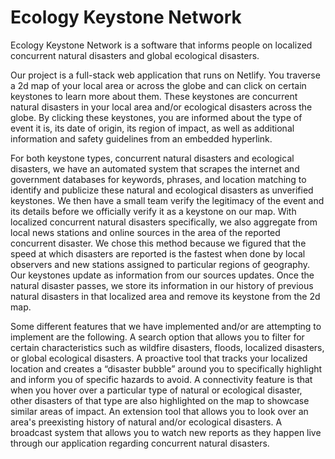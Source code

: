 # Ecology Keystone Network 
Ecology Keystone Network is a software that informs people on localized concurrent natural disasters and global ecological disasters. 

Our project is a full-stack web application that runs on Netlify. You traverse a 2d map of your local area or across the globe and can click on certain keystones to learn more about them. These keystones are concurrent natural disasters in your local area and/or ecological disasters across the globe. By clicking these keystones, you are informed about the type of event it is, its date of origin, its region of impact, as well as additional information and safety guidelines from an embedded hyperlink.

For both keystone types, concurrent natural disasters and ecological disasters, we have an automated system that scrapes the internet and government databases for keywords, phrases, and location matching to identify and publicize these natural and ecological disasters as unverified keystones. We then have a small team verify the legitimacy of the event and its details before we officially verify it as a keystone on our map. With localized concurrent natural disasters specifically, we also aggregate from local news stations and online sources in the area of the reported concurrent disaster. We chose this method because we figured that the speed at which disasters are reported is the fastest when done by local observers and new stations assigned to particular regions of geography. Our keystones update as information from our sources updates. Once the natural disaster passes, we store its information in our history of previous natural disasters in that localized area and remove its keystone from the 2d map.

Some different features that we have implemented and/or are attempting to implement are the following. A search option that allows you to filter for certain characteristics such as wildfire disasters, floods, localized disasters, or global ecological disasters. A proactive tool that tracks your localized location and creates a “disaster bubble” around you to specifically highlight and inform you of specific hazards to avoid. A connectivity feature is that when you hover over a particular type of natural or ecological disaster, other disasters of that type are also highlighted on the map to showcase similar areas of impact. An extension tool that allows you to look over an area's preexisting history of natural and/or ecological disasters. A broadcast system that allows you to watch new reports as they happen live through our application regarding concurrent natural disasters.